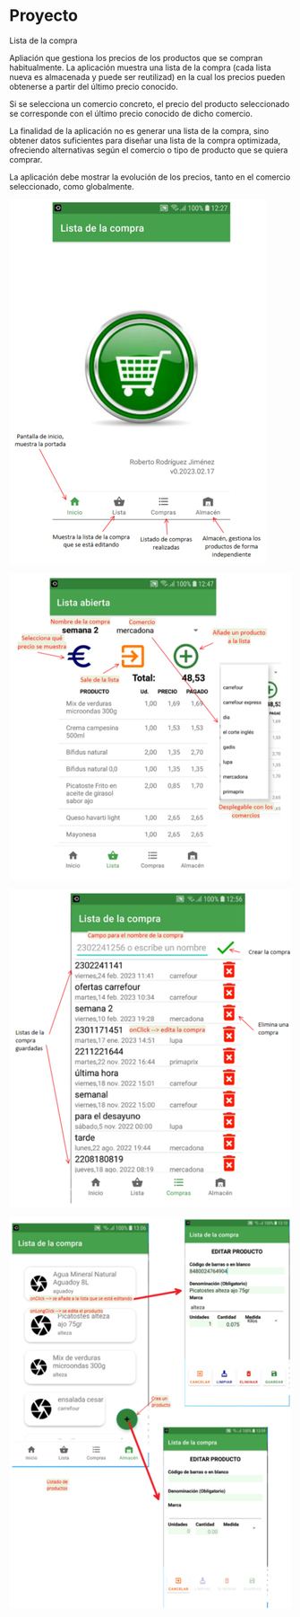 # Proyecto
Lista de la compra

Apliación que gestiona los precios de los productos que se compran habitualmente.
La aplicación muestra una lista de la compra (cada lista nueva es almacenada y puede ser reutilizad)
en la cual los precios pueden obtenerse a partir del último precio conocido.

Si se selecciona un comercio concreto, el precio del producto seleccionado se corresponde con el 
último precio conocido de dicho comercio. 

La finalidad de la aplicación no es generar una lista de la compra, sino obtener datos suficientes
para diseñar una lista de la compra optimizada, ofreciendo alternativas según el comercio o tipo
de producto que se quiera comprar.

La aplicación debe mostrar la evolución de los precios, tanto en el comercio seleccionado, como 
globalmente.

![alt text](https://github.com/robertorodriguezNet/Proyecto/blob/master/capturas/inicio.png?raw=true)

![alt text](https://github.com/robertorodriguezNet/Proyecto/blob/master/capturas/listaAbierta.png?raw=true)

![alt text](https://github.com/robertorodriguezNet/Proyecto/blob/master/capturas/listas.png?raw=true)

![alt text](https://github.com/robertorodriguezNet/Proyecto/blob/master/capturas/almacen.png?raw=true)

